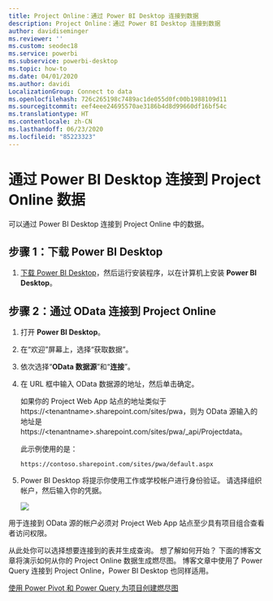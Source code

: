 ```yaml
---
title: Project Online：通过 Power BI Desktop 连接到数据
description: Project Online：通过 Power BI Desktop 连接到数据
author: davidiseminger
ms.reviewer: ''
ms.custom: seodec18
ms.service: powerbi
ms.subservice: powerbi-desktop
ms.topic: how-to
ms.date: 04/01/2020
ms.author: davidi
LocalizationGroup: Connect to data
ms.openlocfilehash: 726c265198c7489ac1de055d0fc00b1988109d11
ms.sourcegitcommit: eef4eee24695570ae3186b4d8d99660df16bf54c
ms.translationtype: HT
ms.contentlocale: zh-CN
ms.lasthandoff: 06/23/2020
ms.locfileid: "85223323"
---
```

# <a name="connect-to-project-online-data-through-power-bi-desktop"></a>通过 Power BI Desktop 连接到 Project Online 数据
可以通过 Power BI Desktop 连接到 Project Online 中的数据。

## <a name="step-1-download-power-bi-desktop"></a>步骤 1：下载 Power BI Desktop
1. [下载 Power BI Desktop](https://go.microsoft.com/fwlink/?LinkID=521662)，然后运行安装程序，以在计算机上安装 **Power BI Desktop**。

## <a name="step-2-connect-to-project-online-with-odata"></a>步骤 2：通过 OData 连接到 Project Online
1. 打开 **Power BI Desktop**。
2. 在“欢迎”屏幕上，选择“获取数据”。
3. 依次选择“**OData 数据源**”和“**连接**”。
4. 在 URL 框中输入 OData 数据源的地址，然后单击确定。
   
   如果你的 Project Web App 站点的地址类似于 https://\<tenantname\>.sharepoint.com/sites/pwa，则为 OData 源输入的地址是 https://\<tenantname\>.sharepoint.com/sites/pwa/\_api/Projectdata。
   
   此示例使用的是：

    `https://contoso.sharepoint.com/sites/pwa/default.aspx`

5. Power BI Desktop 将提示你使用工作或学校帐户进行身份验证。 请选择组织帐户，然后输入你的凭据。
   
   ![](media/desktop-project-online-connect-to-data/image.png)

用于连接到 OData 源的帐户必须对 Project Web App 站点至少具有项目组合查看者访问权限。 

从此处你可以选择想要连接到的表并生成查询。  想了解如何开始？  下面的博客文章将演示如何从你的 Project Online 数据生成燃尽图。  博客文章中使用了 Power Query 连接到 Project Online，Power BI Desktop 也同样适用。

[使用 Power Pivot 和 Power Query 为项目创建燃尽图](https://blogs.office.com/2014/03/24/creating-burndown-charts-for-project-using-power-pivot-and-power-query/)


